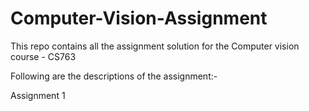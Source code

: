 # Computer-Vision-Assignment
This repo contains all the assignment solution for the Computer vision course -  CS763

Following are the descriptions of the assignment:-

Assignment 1
